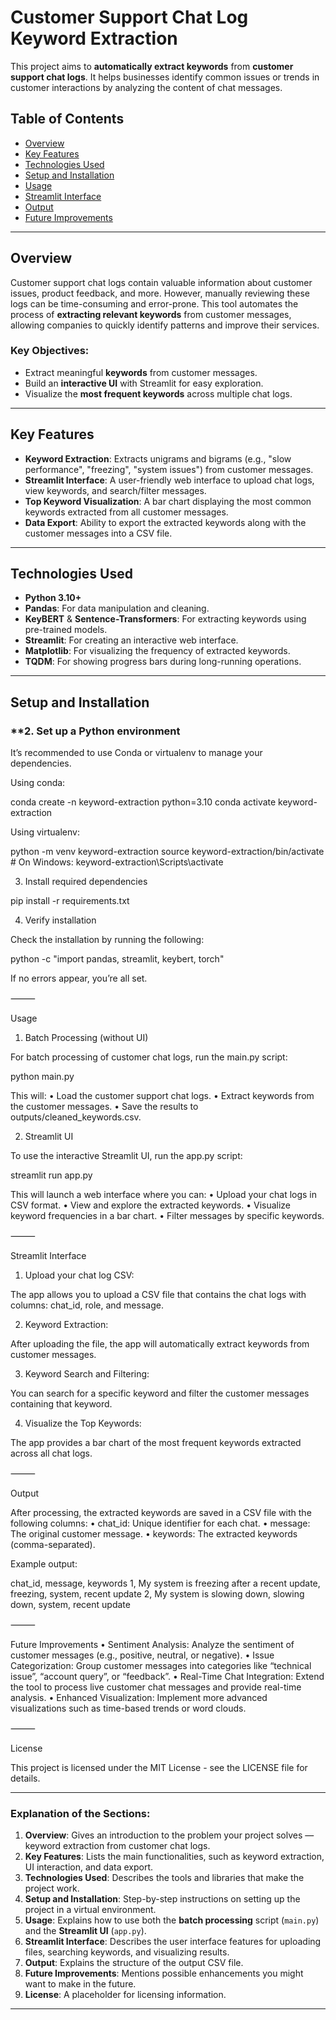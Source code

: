# **Customer Support Chat Log Keyword Extraction**

This project aims to **automatically extract keywords** from **customer support chat logs**. It helps businesses identify common issues or trends in customer interactions by analyzing the content of chat messages.

## **Table of Contents**

- [Overview](#overview)
- [Key Features](#key-features)
- [Technologies Used](#technologies-used)
- [Setup and Installation](#setup-and-installation)
- [Usage](#usage)
- [Streamlit Interface](#streamlit-interface)
- [Output](#output)
- [Future Improvements](#future-improvements)

---

## **Overview**

Customer support chat logs contain valuable information about customer issues, product feedback, and more. However, manually reviewing these logs can be time-consuming and error-prone. This tool automates the process of **extracting relevant keywords** from customer messages, allowing companies to quickly identify patterns and improve their services.

### **Key Objectives:**
- Extract meaningful **keywords** from customer messages.
- Build an **interactive UI** with Streamlit for easy exploration.
- Visualize the **most frequent keywords** across multiple chat logs.

---

## **Key Features**

- **Keyword Extraction**: Extracts unigrams and bigrams (e.g., "slow performance", "freezing", "system issues") from customer messages.
- **Streamlit Interface**: A user-friendly web interface to upload chat logs, view keywords, and search/filter messages.
- **Top Keyword Visualization**: A bar chart displaying the most common keywords extracted from all customer messages.
- **Data Export**: Ability to export the extracted keywords along with the customer messages into a CSV file.

---

## **Technologies Used**

- **Python 3.10+**
- **Pandas**: For data manipulation and cleaning.
- **KeyBERT** & **Sentence-Transformers**: For extracting keywords using pre-trained models.
- **Streamlit**: For creating an interactive web interface.
- **Matplotlib**: For visualizing the frequency of extracted keywords.
- **TQDM**: For showing progress bars during long-running operations.

---

## **Setup and Installation**

### **2. Set up a Python environment

It’s recommended to use Conda or virtualenv to manage your dependencies.

Using conda:

conda create -n keyword-extraction python=3.10
conda activate keyword-extraction

Using virtualenv:

python -m venv keyword-extraction
source keyword-extraction/bin/activate  # On Windows: keyword-extraction\Scripts\activate

3. Install required dependencies

pip install -r requirements.txt

4. Verify installation

Check the installation by running the following:

python -c "import pandas, streamlit, keybert, torch"

If no errors appear, you’re all set.

⸻

Usage

1. Batch Processing (without UI)

For batch processing of customer chat logs, run the main.py script:

python main.py

This will:
	•	Load the customer support chat logs.
	•	Extract keywords from the customer messages.
	•	Save the results to outputs/cleaned_keywords.csv.

2. Streamlit UI

To use the interactive Streamlit UI, run the app.py script:

streamlit run app.py

This will launch a web interface where you can:
	•	Upload your chat logs in CSV format.
	•	View and explore the extracted keywords.
	•	Visualize keyword frequencies in a bar chart.
	•	Filter messages by specific keywords.

⸻

Streamlit Interface

1. Upload your chat log CSV:

The app allows you to upload a CSV file that contains the chat logs with columns: chat_id, role, and message.

2. Keyword Extraction:

After uploading the file, the app will automatically extract keywords from customer messages.

3. Keyword Search and Filtering:

You can search for a specific keyword and filter the customer messages containing that keyword.

4. Visualize the Top Keywords:

The app provides a bar chart of the most frequent keywords extracted across all chat logs.

⸻

Output

After processing, the extracted keywords are saved in a CSV file with the following columns:
	•	chat_id: Unique identifier for each chat.
	•	message: The original customer message.
	•	keywords: The extracted keywords (comma-separated).

Example output:

chat_id, message, keywords
1, My system is freezing after a recent update, freezing, system, recent update
2, My system is slowing down, slowing down, system, recent update



⸻

Future Improvements
	•	Sentiment Analysis: Analyze the sentiment of customer messages (e.g., positive, neutral, or negative).
	•	Issue Categorization: Group customer messages into categories like “technical issue”, “account query”, or “feedback”.
	•	Real-Time Chat Integration: Extend the tool to process live customer chat messages and provide real-time analysis.
	•	Enhanced Visualization: Implement more advanced visualizations such as time-based trends or word clouds.

⸻

License

This project is licensed under the MIT License - see the LICENSE file for details.

---

### Explanation of the Sections:

1. **Overview**: Gives an introduction to the problem your project solves — keyword extraction from customer chat logs.
2. **Key Features**: Lists the main functionalities, such as keyword extraction, UI interaction, and data export.
3. **Technologies Used**: Describes the tools and libraries that make the project work.
4. **Setup and Installation**: Step-by-step instructions on setting up the project in a virtual environment.
5. **Usage**: Explains how to use both the **batch processing** script (`main.py`) and the **Streamlit UI** (`app.py`).
6. **Streamlit Interface**: Describes the user interface features for uploading files, searching keywords, and visualizing results.
7. **Output**: Explains the structure of the output CSV file.
8. **Future Improvements**: Mentions possible enhancements you might want to make in the future.
9. **License**: A placeholder for licensing information.

---

